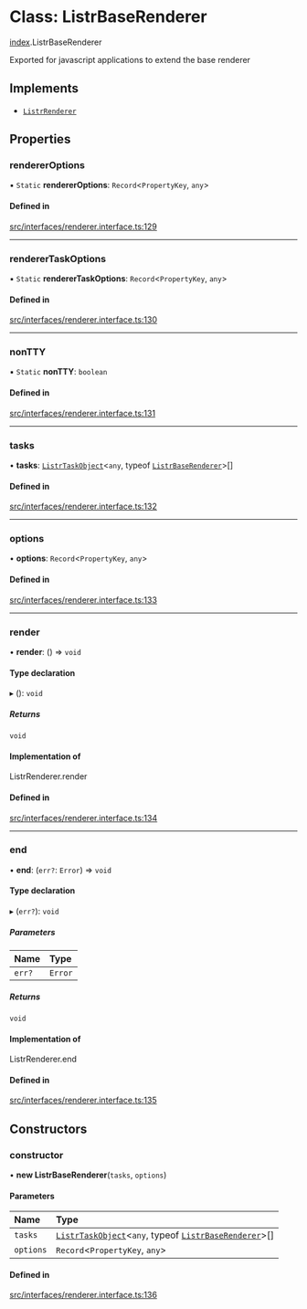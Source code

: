 # Class: ListrBaseRenderer

[index](../modules/index.md).ListrBaseRenderer

Exported for javascript applications to extend the base renderer

## Implements

- [`ListrRenderer`](index.ListrRenderer.md)

## Properties

### rendererOptions

▪ `Static` **rendererOptions**: `Record`<`PropertyKey`, `any`\>

#### Defined in

[src/interfaces/renderer.interface.ts:129](https://github.com/cenk1cenk2/listr2/blob/70fdfc5/src/interfaces/renderer.interface.ts#L129)

___

### rendererTaskOptions

▪ `Static` **rendererTaskOptions**: `Record`<`PropertyKey`, `any`\>

#### Defined in

[src/interfaces/renderer.interface.ts:130](https://github.com/cenk1cenk2/listr2/blob/70fdfc5/src/interfaces/renderer.interface.ts#L130)

___

### nonTTY

▪ `Static` **nonTTY**: `boolean`

#### Defined in

[src/interfaces/renderer.interface.ts:131](https://github.com/cenk1cenk2/listr2/blob/70fdfc5/src/interfaces/renderer.interface.ts#L131)

___

### tasks

• **tasks**: [`ListrTaskObject`](index.ListrTaskObject.md)<`any`, typeof [`ListrBaseRenderer`](index.ListrBaseRenderer.md)\>[]

#### Defined in

[src/interfaces/renderer.interface.ts:132](https://github.com/cenk1cenk2/listr2/blob/70fdfc5/src/interfaces/renderer.interface.ts#L132)

___

### options

• **options**: `Record`<`PropertyKey`, `any`\>

#### Defined in

[src/interfaces/renderer.interface.ts:133](https://github.com/cenk1cenk2/listr2/blob/70fdfc5/src/interfaces/renderer.interface.ts#L133)

___

### render

• **render**: () => `void`

#### Type declaration

▸ (): `void`

##### Returns

`void`

#### Implementation of

ListrRenderer.render

#### Defined in

[src/interfaces/renderer.interface.ts:134](https://github.com/cenk1cenk2/listr2/blob/70fdfc5/src/interfaces/renderer.interface.ts#L134)

___

### end

• **end**: (`err?`: `Error`) => `void`

#### Type declaration

▸ (`err?`): `void`

##### Parameters

| Name | Type |
| :------ | :------ |
| `err?` | `Error` |

##### Returns

`void`

#### Implementation of

ListrRenderer.end

#### Defined in

[src/interfaces/renderer.interface.ts:135](https://github.com/cenk1cenk2/listr2/blob/70fdfc5/src/interfaces/renderer.interface.ts#L135)

## Constructors

### constructor

• **new ListrBaseRenderer**(`tasks`, `options`)

#### Parameters

| Name | Type |
| :------ | :------ |
| `tasks` | [`ListrTaskObject`](index.ListrTaskObject.md)<`any`, typeof [`ListrBaseRenderer`](index.ListrBaseRenderer.md)\>[] |
| `options` | `Record`<`PropertyKey`, `any`\> |

#### Defined in

[src/interfaces/renderer.interface.ts:136](https://github.com/cenk1cenk2/listr2/blob/70fdfc5/src/interfaces/renderer.interface.ts#L136)
